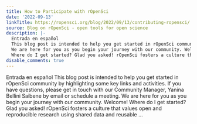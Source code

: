 ```yaml
---
title: How to Participate with rOpenSci
date: '2022-09-13'
linkTitle: https://ropensci.org/blog/2022/09/13/contributing-ropensci/
source: Blog on rOpenSci - open tools for open science
description: |-
  Entrada en español
  This blog post is intended to help you get started in rOpenSci community by highlighting some key links and activities. If you have questions, please get in touch with our Community Manager, Yanina Bellini Saibene by email or schedule a meeting.
  We are here for you as you begin your journey with our community. Welcome!
  Where do I get started? Glad you asked! rOpenSci fosters a culture that values open and reproducible research using shared data and reusable ...
disable_comments: true
---
```

Entrada en español
This blog post is intended to help you get started in rOpenSci community by highlighting some key links and activities. If you have questions, please get in touch with our Community Manager, Yanina Bellini Saibene by email or schedule a meeting.
We are here for you as you begin your journey with our community. Welcome!
Where do I get started? Glad you asked! rOpenSci fosters a culture that values open and reproducible research using shared data and reusable ...